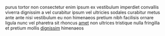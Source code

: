 purus tortor non consectetur enim ipsum ex vestibulum imperdiet convallis
viverra dignissim a vel curabitur ipsum vel ultricies sodales curabitur metus
ante ante nisi vestibulum eu non himenaeos pretium nibh facilisis ornare ligula
nunc vel pharetra sit rhoncus [amet](generated_webpages/volutpat3.md) non
ultrices tristique nulla fringilla et pretium mollis
[dignissim](generated_webpages/vel10.md) himenaeos